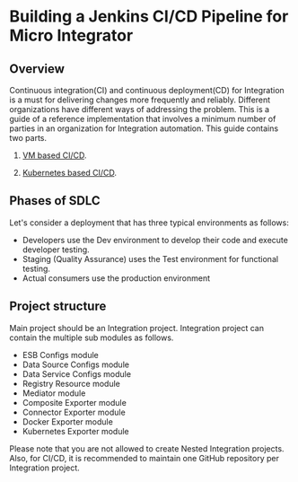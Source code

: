 # Building a Jenkins CI/CD Pipeline for Micro Integrator

## Overview

Continuous integration(CI) and continuous deployment(CD) for Integration is a must for delivering changes more frequently and reliably. 
Different organizations have different ways of addressing the problem. 
This is a guide of a reference implementation that involves a minimum number of parties in an organization for Integration automation.
This guide contains two parts.

1. [VM based CI/CD]({{base_path}}/install-and-setup/setup/mi-setup/deployment/mi-cicd-vm).

2. [Kubernetes based CI/CD]({{base_path}}/install-and-setup/setup/mi-setup/deployment/mi-cicd-k8s).

## Phases of SDLC

Let's consider a deployment that has three typical environments as follows:

*   Developers use the Dev environment to develop their code and execute developer testing.
*   Staging (Quality Assurance) uses the Test environment for functional testing.
*   Actual consumers use the production environment

## Project structure

Main project should be an Integration project. Integration project can contain the multiple sub modules as follows. 

*   ESB Configs module
*   Data Source Configs module
*   Data Service Configs module
*   Registry Resource module
*   Mediator module
*   Composite Exporter module
*   Connector Exporter module
*   Docker Exporter module
*   Kubernetes Exporter module

Please note that you are not allowed to create Nested Integration projects. Also, for CI/CD, it is recommended to maintain one GitHub repository per Integration project.

